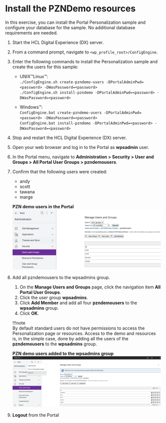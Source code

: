 # Install the PZNDemo resources

In this exercise, you can install the Portal Personalization sample and configure your database for the sample. No additional database requirements are needed.

1. Start the HCL Digital Experience (DX) server.

2. From a command prompt, navigate to `<wp_profile_root>/ConfigEngine`.

3. Enter the following commands to install the Personalization sample and create the users for this sample:

    - UNIX™Linux™:  
        `./ConfigEngine.sh create-pzndemo-users -DPortalAdminPwd=<password> -DWasPassword=<password>`  
        `./ConfigEngine.sh install-pzndemo -DPortalAdminPwd=<password> -DWasPassword=<password>`  

    - Windows™:  
        `ConfigEngine.bat create-pzndemo-users -DPortalAdminPwd=<password> -DWasPassword=<password>`  
        `ConfigEngine.bat install-pzndemo -DPortalAdminPwd=<password> -DWasPassword=<password>`  

4. Stop and restart the HCL Digital Experience (DX) server.

5. Open your web browser and log in to the Portal as **wpsadmin** user.

6. In the Portal menu, navigate to **Administration > Security > User and Groups > All Portal User Groups > pzndemousers**.

7. Confirm that the following users were created:

    - andy  
    - scott
    - tawana
    - marge  

    **PZN demo users in the Portal**
    ![PZN Demo Users](./images/pzndemo_users.png)

8. Add all pzndemousers to the wpsadmins group.

    1. On the **Manage Users and Groups** page, click the navigation item **All Portal User Groups**.  
    2. Click the user group **wpsadmins**.  
    3. Click **Add Member** and add all four **pzndemousers** to the **wpsadmins** group.  
    4. Click **OK**.  

    !!!note  
        By default standard users do not have permissions to access the Personalization page or resources.
        Access to the demo and resources is, in the simple case, done by adding all the users of the **pzndemousers** to the **wpsadmins** group.  

    **PZN demo users added to the wpsadmins group**
    ![Adding the PZN Demo users to the wpsadmins group](./images/pzndemo_users_wpsadmins_group.png)  

9. **Logout** from the Portal  
